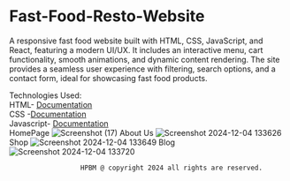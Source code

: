# Fast-Food-Resto-Website
 A responsive fast food website built with HTML, CSS, JavaScript, and React, featuring a modern UI/UX. It includes an interactive menu, cart functionality, smooth animations, and dynamic content rendering. The site provides a seamless user experience with filtering, search options, and a contact form, ideal for showcasing fast food products.

 Technologies Used: <br/>
    <span/> HTML- <a href="https://developer.mozilla.org/en-US/docs/Web/HTML" alt="Documentation">Documentation</a>
   <br/>
  <span/> CSS -<a href="https://developer.mozilla.org/en-US/docs/Web/CSS" alt="Documentation">Documentation</a>
   <br/>
  <span/> Javascript- <a href="https://developer.mozilla.org/en-US/docs/Web/JavaScript" alt="Documentation">Documentation</a>
   <br/>
                                           HomePage
![Screenshot (17)](https://github.com/user-attachments/assets/330f3e8b-abf3-46a0-a3ea-568ffbb4aa04)
                                           About Us
![Screenshot 2024-12-04 133626](https://github.com/user-attachments/assets/7532e284-c7f3-4cbf-82d1-0e3fa1562961)
                                            Shop
![Screenshot 2024-12-04 133649](https://github.com/user-attachments/assets/5a62ce95-3a27-42dc-aca1-64ae6c0813b6)
                                            Blog
![Screenshot 2024-12-04 133720](https://github.com/user-attachments/assets/d27d8ca8-a2ad-4421-a3d3-b23abc2c2834)

                      HPBM @ copyright 2024 all rights are reserved.
